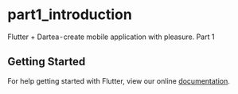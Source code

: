 # part1_introduction

Flutter + Dartea - create mobile application with pleasure. Part 1

## Getting Started

For help getting started with Flutter, view our online
[documentation](https://flutter.io/).
